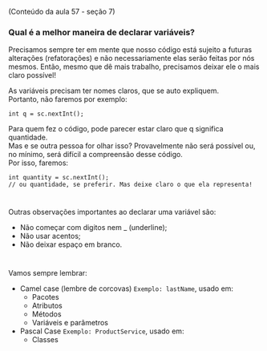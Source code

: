 (Conteúdo da aula 57 - seção 7)

### Qual é a melhor maneira de declarar variáveis?
Precisamos sempre ter em mente que nosso código está sujeito a futuras alterações (refatorações) e não necessariamente elas serão feitas por nós mesmos. Então, mesmo que dê mais trabalho, precisamos deixar ele o mais claro possível!

As variáveis precisam ter nomes claros, que se auto expliquem.  
Portanto, não faremos por exemplo:
```
int q = sc.nextInt();
```
Para quem fez o código, pode parecer estar claro que q significa quantidade.  
Mas e se outra pessoa for olhar isso? Provavelmente não será possível ou, no mínimo, será difícil a compreensão desse código.  
Por isso, faremos:
```
int quantity = sc.nextInt();
// ou quantidade, se preferir. Mas deixe claro o que ela representa!
```

# 

Outras observações importantes ao declarar uma variável são:
- Não começar com digitos nem _ (underline);
- Não usar acentos;
- Não deixar espaço em branco.

# 

Vamos sempre lembrar:  
- Camel case (lembre de corcovas)  `Exemplo: lastName`, usado em:  
    - Pacotes  
    - Atributos
    - Métodos
    - Variáveis e parâmetros  
- Pascal Case `Exemplo: ProductService`, usado em:
    - Classes
